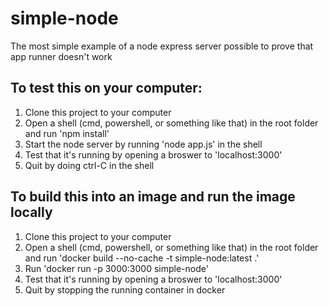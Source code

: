 # simple-node

The most simple example of a node express server possible to prove that app runner doesn't work

## To test this on your computer:

1. Clone this project to your computer
2. Open a shell (cmd, powershell, or something like that) in the root folder and run 'npm install'
3. Start the node server by running 'node app.js' in the shell
4. Test that it's running by opening a broswer to 'localhost:3000'
5. Quit by doing ctrl-C in the shell

## To build this into an image and run the image locally

1. Clone this project to your computer
2. Open a shell (cmd, powershell, or something like that) in the root folder and run 'docker build --no-cache -t simple-node:latest .'
3. Run 'docker run -p 3000:3000 simple-node'
4. Test that it's running by opening a broswer to 'localhost:3000'
5. Quit by stopping the running container in docker
